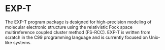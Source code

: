 # EXP-T
The EXP-T program package is designed for high-precision modeling of molecular electronic structure using the relativistic Fock space multireference coupled cluster method (FS-RCC). EXP-T is written from scratch in the C99 programming language and is currently focused on Unix-like systems. 
